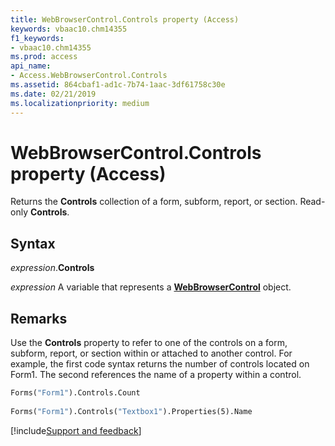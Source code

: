 ```yaml
---
title: WebBrowserControl.Controls property (Access)
keywords: vbaac10.chm14355
f1_keywords:
- vbaac10.chm14355
ms.prod: access
api_name:
- Access.WebBrowserControl.Controls
ms.assetid: 864cbaf1-ad1c-7b74-1aac-3df61758c30e
ms.date: 02/21/2019
ms.localizationpriority: medium
---
```



# WebBrowserControl.Controls property (Access)

Returns the **Controls** collection of a form, subform, report, or section. Read-only **Controls**.


## Syntax

_expression_.**Controls**

_expression_ A variable that represents a **[WebBrowserControl](Access.WebBrowserControl.md)** object.


## Remarks

Use the **Controls** property to refer to one of the controls on a form, subform, report, or section within or attached to another control. For example, the first code syntax returns the number of controls located on Form1. The second references the name of a property within a control.

```vb
Forms("Form1").Controls.Count 
 
Forms("Form1").Controls("Textbox1").Properties(5).Name
```




[!include[Support and feedback](~/includes/feedback-boilerplate.md)]